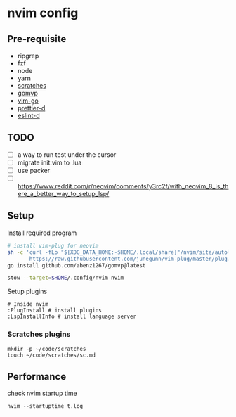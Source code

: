 # nvim config

## Pre-requisite
- ripgrep
- fzf
- node 
- yarn
- [scratches](./lua/plugins/scratches.lua)
- [gomvp](https://github.com/abenz1267/gomvp)
- [vim-go](https://github.com/fatih/vim-go)
- [prettier-d](https://github.com/fsouza/prettierd)
- [eslint-d](https://www.npmjs.com/package/eslint_d)

## TODO
- [ ] a way to run test under the cursor
- [ ] migrate init.vim to .lua
- [ ] use packer
- [ ] https://www.reddit.com/r/neovim/comments/y3rc2f/with_neovim_8_is_there_a_better_way_to_setup_lsp/

## Setup
Install required program
```sh
# install vim-plug for neovim
sh -c 'curl -fLo "${XDG_DATA_HOME:-$HOME/.local/share}"/nvim/site/autoload/plug.vim --create-dirs \
       https://raw.githubusercontent.com/junegunn/vim-plug/master/plug.vim'
go install github.com/abenz1267/gomvp@latest

stow --target=$HOME/.config/nvim nvim
```
Setup plugins
```
# Inside nvim
:PlugInstall # install plugins
:LspInstallInfo # install language server
```

### Scratches plugins
```
mkdir -p ~/code/scratches
touch ~/code/scratches/sc.md
```

## Performance
check nvim startup time
```
nvim --startuptime t.log
```
